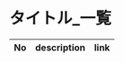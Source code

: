 # タイトル_一覧

|  No   | description             | link                 |
| :---: | :---------------------- | :------------------- |
